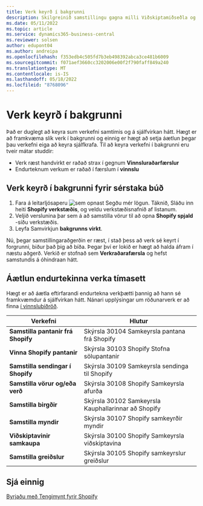 ```yaml
---
title: Verk keyrð í bakgrunni
description: Skilgreinið samstillingu gagna milli Viðskiptamiðseðla og Shopify bakgrunns.
ms.date: 05/11/2022
ms.topic: article
ms.service: dynamics365-business-central
ms.reviewer: solsen
author: edupont04
ms.author: andreipa
ms.openlocfilehash: f353edb4c505fd7b3eb498392abca3ce481b6009
ms.sourcegitcommit: f071aef3660cc3202006e00f2f790faff849a240
ms.translationtype: MT
ms.contentlocale: is-IS
ms.lasthandoff: 05/18/2022
ms.locfileid: "8768096"
---
```

# <a name="run-tasks-in-the-background"></a>Verk keyrð í bakgrunni

Það er duglegt að keyra sum verkefni samtímis og á sjálfvirkan hátt. Hægt er að framkvæma slík verk í bakgrunni og einnig er hægt að setja áætlun þegar þau verkefni eiga að keyra sjálfkrafa. Til að keyra verkefni í bakgrunni eru tveir mátar studdir:

- Verk ræst handvirkt er raðað strax í gegnum **Vinnsluraðarfærslur**
- Endurteknum verkum er raðað í færslum í **vinnslu**

## <a name="run-tasks-in-the-background-for-a-specific-shop"></a>Verk keyrð í bakgrunni fyrir sérstaka búð

1. Fara á leitarljósaperu ![sem opnast Segðu mér lögun.](../media/ui-search/search_small.png "Segðu mér hvað þú vilt gera") Táknið, Sláðu inn heiti **Shopify verkstæðis**, og veldu verkstæðisnafnið af listanum.
2. Veljið verslunina þar sem á að samstilla vörur til að opna **Shopify spjald** -síðu verkstæðis.
3. Leyfa Samvirkjun **bakgrunns virkt**.

Nú, þegar samstillingaraðgerðin er ræst, í stað þess að verk sé keyrt í forgrunni, biður það þig að bíða. Þegar því er lokið er hægt að halda áfram í næstu aðgerð. Verkið er stofnað sem **Verkraðarafærsla** og hefst samstundis á óhindraan hátt.

## <a name="to-schedule-recurring-tasks"></a>Áætlun endurtekinna verka tímasett

Hægt er að áætla eftirfarandi endurtekna verkþætti þannig að hann sé framkvæmdur á sjálfvirkan hátt. Nánari upplýsingar um röðunarverk er að finna [í vinnslubiðröð](../admin-job-queues-schedule-tasks.md).

|Verkefni|Hlutur|
|------|------------|
|**Samstilla pantanir frá Shopify**|Skýrsla 30104 Samkeyrsla pantana frá Shopify|
|**Vinna Shopify pantanir**|Skýrsla 30103 Shopify Stofna sölupantanir|
|**Samstilla sendingar í Shopify**|Skýrsla 30109 Samkeyrsla sendinga til Shopify|
|**Samstilla vörur og/eða verð**|Skýrsla 30108 Shopify Samkeyrsla afurða|
|**Samstilla birgðir**|Skýrsla 30102 Samkeyrsla Kauphallarinnar að Shopify|
|**Samstilla myndir**|Skýrsla 30107 Shopify samkeyrðir myndir|
|**Viðskiptavinir samkaupa**|Skýrsla 30100 Shopify Samkeyrsla viðskiptavina|
|**Samstilla greiðslur**|Skýrsla 30105 Shopify samkeyrslur greiðslur|

## <a name="see-also"></a>Sjá einnig

[Byrjaðu með Tengimynt fyrir Shopify](get-started.md)  

